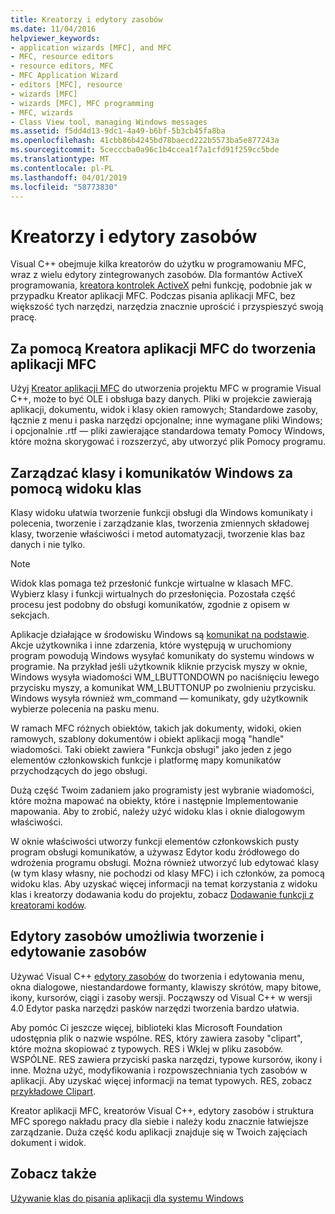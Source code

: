 ```yaml
---
title: Kreatorzy i edytory zasobów
ms.date: 11/04/2016
helpviewer_keywords:
- application wizards [MFC], and MFC
- MFC, resource editors
- resource editors, MFC
- MFC Application Wizard
- editors [MFC], resource
- wizards [MFC]
- wizards [MFC], MFC programming
- MFC, wizards
- Class View tool, managing Windows messages
ms.assetid: f5dd4d13-9dc1-4a49-b6bf-5b3cb45fa8ba
ms.openlocfilehash: 41cbb86b4245bd78baecd222b5573ba5e877243a
ms.sourcegitcommit: 5cecccba0a96c1b4ccea1f7a1cfd91f259cc5bde
ms.translationtype: MT
ms.contentlocale: pl-PL
ms.lasthandoff: 04/01/2019
ms.locfileid: "58773830"
---
```

# <a name="wizards-and-the-resource-editors"></a>Kreatorzy i edytory zasobów

Visual C++ obejmuje kilka kreatorów do użytku w programowaniu MFC, wraz z wielu edytory zintegrowanych zasobów. Dla formantów ActiveX programowania, [kreatora kontrolek ActiveX](../mfc/reference/mfc-activex-control-wizard.md) pełni funkcję, podobnie jak w przypadku Kreator aplikacji MFC. Podczas pisania aplikacji MFC, bez większość tych narzędzi, narzędzia znacznie uprościć i przyspieszyć swoją pracę.

##  <a name="_core_use_appwizard_to_create_an_mfc_application"></a> Za pomocą Kreatora aplikacji MFC do tworzenia aplikacji MFC

Użyj [Kreator aplikacji MFC](../mfc/reference/mfc-application-wizard.md) do utworzenia projektu MFC w programie Visual C++, może to być OLE i obsługa bazy danych. Pliki w projekcie zawierają aplikacji, dokumentu, widok i klasy okien ramowych; Standardowe zasoby, łącznie z menu i paska narzędzi opcjonalne; inne wymagane pliki Windows; i opcjonalnie .rtf — pliki zawierające standardowa tematy Pomocy Windows, które można skorygować i rozszerzyć, aby utworzyć plik Pomocy programu.

##  <a name="_core_use_classwizard_to_manage_classes_and_windows_messages"></a> Zarządzać klasy i komunikatów Windows za pomocą widoku klas

Klasy widoku ułatwia tworzenie funkcji obsługi dla Windows komunikaty i polecenia, tworzenie i zarządzanie klas, tworzenia zmiennych składowej klasy, tworzenie właściwości i metod automatyzacji, tworzenie klas baz danych i nie tylko.

> [!NOTE]
>  Widok klas pomaga też przesłonić funkcje wirtualne w klasach MFC. Wybierz klasy i funkcji wirtualnych do przesłonięcia. Pozostała część procesu jest podobny do obsługi komunikatów, zgodnie z opisem w sekcjach.

Aplikacje działające w środowisku Windows są [komunikat na podstawie](../mfc/message-handling-and-mapping.md). Akcje użytkownika i inne zdarzenia, które występują w uruchomiony program powodują Windows wysyłać komunikaty do systemu windows w programie. Na przykład jeśli użytkownik kliknie przycisk myszy w oknie, Windows wysyła wiadomości WM_LBUTTONDOWN po naciśnięciu lewego przycisku myszy, a komunikat WM_LBUTTONUP po zwolnieniu przycisku. Windows wysyła również wm_command — komunikaty, gdy użytkownik wybierze polecenia na pasku menu.

W ramach MFC różnych obiektów, takich jak dokumenty, widoki, okien ramowych, szablony dokumentów i obiekt aplikacji mogą "handle" wiadomości. Taki obiekt zawiera "Funkcja obsługi" jako jeden z jego elementów członkowskich funkcje i platformę mapy komunikatów przychodzących do jego obsługi.

Dużą część Twoim zadaniem jako programisty jest wybranie wiadomości, które można mapować na obiekty, które i następnie Implementowanie mapowania. Aby to zrobić, należy użyć widoku klas i oknie dialogowym właściwości.

W oknie właściwości utworzy funkcji elementów członkowskich pusty program obsługi komunikatów, a używasz Edytor kodu źródłowego do wdrożenia programu obsługi. Można również utworzyć lub edytować klasy (w tym klasy własny, nie pochodzi od klasy MFC) i ich członków, za pomocą widoku klas. Aby uzyskać więcej informacji na temat korzystania z widoku klas i kreatorzy dodawania kodu do projektu, zobacz [Dodawanie funkcji z kreatorami kodów](../ide/adding-functionality-with-code-wizards-cpp.md).

##  <a name="_core_use_the_resource_editors_to_create_and_edit_resources"></a> Edytory zasobów umożliwia tworzenie i edytowanie zasobów

Używać Visual C++ [edytory zasobów](../windows/resource-editors.md) do tworzenia i edytowania menu, okna dialogowe, niestandardowe formanty, klawiszy skrótów, mapy bitowe, ikony, kursorów, ciągi i zasoby wersji. Począwszy od Visual C++ w wersji 4.0 Edytor paska narzędzi pasków narzędzi tworzenia bardzo ułatwia.

Aby pomóc Ci jeszcze więcej, biblioteki klas Microsoft Foundation udostępnia plik o nazwie wspólne. RES, który zawiera zasoby "clipart", które można skopiować z typowych. RES i Wklej w pliku zasobów. WSPÓLNE. RES zawiera przyciski paska narzędzi, typowe kursorów, ikony i inne. Można użyć, modyfikowania i rozpowszechniania tych zasobów w aplikacji. Aby uzyskać więcej informacji na temat typowych. RES, zobacz [przykładowe Clipart](../overview/visual-cpp-samples.md).

Kreator aplikacji MFC, kreatorów Visual C++, edytory zasobów i struktura MFC sporego nakładu pracy dla siebie i należy kodu znacznie łatwiejsze zarządzanie. Duża część kodu aplikacji znajduje się w Twoich zajęciach dokument i widok.

## <a name="see-also"></a>Zobacz także

[Używanie klas do pisania aplikacji dla systemu Windows](../mfc/using-the-classes-to-write-applications-for-windows.md)
